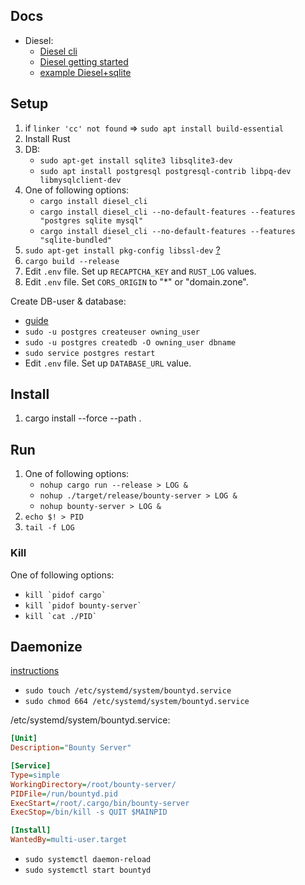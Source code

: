 ## Docs

- Diesel:
	- [Diesel cli](https://github.com/diesel-rs/diesel/tree/master/diesel_cli#installation)
	- [Diesel getting started](http://diesel.rs/guides/getting-started/)
	- [example Diesel+sqlite](https://github.com/diesel-rs/diesel/tree/master/examples/sqlite/getting_started_step_3)


## Setup

1. if `linker 'cc' not found` => `sudo apt install build-essential`
1. Install Rust
1. DB:
	- `sudo apt-get install sqlite3 libsqlite3-dev`
	- `sudo apt install postgresql postgresql-contrib libpq-dev libmysqlclient-dev`
1. One of following options:
	- `cargo install diesel_cli`
	- `cargo install diesel_cli --no-default-features --features "postgres sqlite mysql"`
	- `cargo install diesel_cli --no-default-features --features "sqlite-bundled"`
1. `sudo apt-get install pkg-config libssl-dev` [?](https://docs.rs/openssl/0.10.23/openssl/)
1. `cargo build --release`
1. Edit `.env` file. Set up `RECAPTCHA_KEY` and `RUST_LOG` values.
1. Edit `.env` file. Set `CORS_ORIGIN` to "*" or "domain.zone".


Create DB-user & database:
- [guide](https://linuxize.com/post/how-to-install-postgresql-on-ubuntu-18-04/#creating-postgresql-role-and-database)
- `sudo -u postgres createuser owning_user`
- `sudo -u postgres createdb -O owning_user dbname`
- `sudo service postgres restart`
- Edit `.env` file. Set up `DATABASE_URL` value.


## Install

1. cargo install --force --path .


## Run

1. One of following options:
	- `nohup cargo run --release > LOG &`
	- `nohup ./target/release/bounty-server > LOG &`
	- `nohup bounty-server > LOG &`
1. `echo $! > PID`
1. `tail -f LOG`


### Kill

One of following options:
- ``kill `pidof cargo` ``
- ``kill `pidof bounty-server` ``
- ``kill `cat ./PID` ``

## Daemonize

[instructions](https://www.shellhacks.com/systemd-service-file-example/)

- `sudo touch /etc/systemd/system/bountyd.service`
- `sudo chmod 664 /etc/systemd/system/bountyd.service`

/etc/systemd/system/bountyd.service:

```ini
[Unit]
Description="Bounty Server"

[Service]
Type=simple
WorkingDirectory=/root/bounty-server/
PIDFile=/run/bountyd.pid
ExecStart=/root/.cargo/bin/bounty-server
ExecStop=/bin/kill -s QUIT $MAINPID

[Install]
WantedBy=multi-user.target
```

- `sudo systemctl daemon-reload`
- `sudo systemctl start bountyd`
